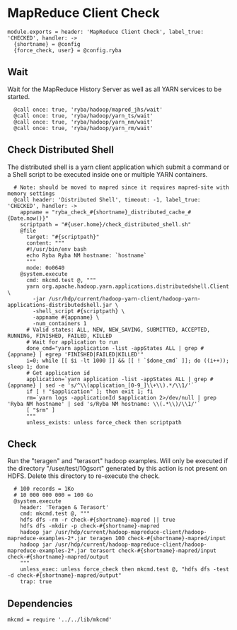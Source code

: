 
# MapReduce Client Check

    module.exports = header: 'MapReduce Client Check', label_true: 'CHECKED', handler: ->
      {shortname} = @config
      {force_check, user} = @config.ryba

## Wait

Wait for the MapReduce History Server as well as all YARN services to be 
started.

      @call once: true, 'ryba/hadoop/mapred_jhs/wait'
      @call once: true, 'ryba/hadoop/yarn_ts/wait'
      @call once: true, 'ryba/hadoop/yarn_nm/wait'
      @call once: true, 'ryba/hadoop/yarn_rm/wait'

## Check Distributed Shell

The distributed shell is a yarn client application which submit a command or a
Shell script to be executed inside one or multiple YARN containers.

      # Note: should be moved to mapred since it requires mapred-site with memory settings
      @call header: 'Distributed Shell', timeout: -1, label_true: 'CHECKED', handler: ->
        appname = "ryba_check_#{shortname}_distributed_cache_#{Date.now()}"
        scriptpath = "#{user.home}/check_distributed_shell.sh"
        @file
          target: "#{scriptpath}"
          content: """
          #!/usr/bin/env bash
          echo Ryba Ryba NM hostname: `hostname`
          """
          mode: 0o0640
        @system.execute
          cmd: mkcmd.test @, """
          yarn org.apache.hadoop.yarn.applications.distributedshell.Client \
            -jar /usr/hdp/current/hadoop-yarn-client/hadoop-yarn-applications-distributedshell.jar \
            -shell_script #{scriptpath} \
            -appname #{appname} \
            -num_containers 1
          # Valid states: ALL, NEW, NEW_SAVING, SUBMITTED, ACCEPTED, RUNNING, FINISHED, FAILED, KILLED 
          # Wait for application to run
          done_cmd="yarn application -list -appStates ALL | grep #{appname} | egrep 'FINISHED|FAILED|KILLED'"
          i=0; while [[ $i -lt 1000 ]] && [[ ! `$done_cmd` ]]; do ((i++)); sleep 1; done
          # Get application id
          application=`yarn application -list -appStates ALL | grep #{appname} | sed -e 's/^\\(application_[0-9_]\\+\\).*/\\1/'`
          if [ ! "$application" ]; then exit 1; fi
          rm=`yarn logs -applicationId $application 2>/dev/null | grep 'Ryba NM hostname' | sed 's/Ryba NM hostname: \\(.*\\)/\\1/'`
          [ "$rm" ]
          """
          unless_exists: unless force_check then scriptpath

## Check

Run the "teragen" and "terasort" hadoop examples. Will only
be executed if the directory "/user/test/10gsort" generated
by this action is not present on HDFS. Delete this directory
to re-execute the check.

      # 100 records = 1Ko
      # 10 000 000 000 = 100 Go
      @system.execute
        header: 'Teragen & Terasort'
        cmd: mkcmd.test @, """
        hdfs dfs -rm -r check-#{shortname}-mapred || true
        hdfs dfs -mkdir -p check-#{shortname}-mapred
        hadoop jar /usr/hdp/current/hadoop-mapreduce-client/hadoop-mapreduce-examples-2*.jar teragen 100 check-#{shortname}-mapred/input
        hadoop jar /usr/hdp/current/hadoop-mapreduce-client/hadoop-mapreduce-examples-2*.jar terasort check-#{shortname}-mapred/input check-#{shortname}-mapred/output
        """
        unless_exec: unless force_check then mkcmd.test @, "hdfs dfs -test -d check-#{shortname}-mapred/output"
        trap: true

## Dependencies

    mkcmd = require '../../lib/mkcmd'
